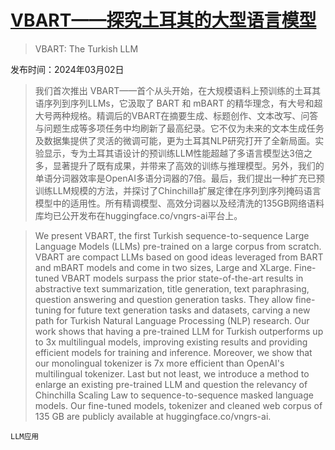 # [VBART——探究土耳其的大型语言模型](https://arxiv.org/abs/2403.01308)

> VBART: The Turkish LLM

发布时间：2024年03月02日

> 我们首次推出 VBART——首个从头开始，在大规模语料上预训练的土耳其语序列到序列LLMs，它汲取了 BART 和 mBART 的精华理念，有大号和超大号两种规格。精调后的VBART在摘要生成、标题创作、文本改写、问答与问题生成等多项任务中均刷新了最高纪录。它不仅为未来的文本生成任务及数据集提供了灵活的微调可能，更为土耳其NLP研究打开了全新局面。实验显示，专为土耳其语设计的预训练LLM性能超越了多语言模型达3倍之多，显著提升了既有成果，并带来了高效的训练与推理模型。另外，我们的单语分词器效率是OpenAI多语分词器的7倍。最后，我们提出一种扩充已预训练LLM规模的方法，并探讨了Chinchilla扩展定律在序列到序列掩码语言模型中的适用性。所有精调模型、高效分词器以及经清洗的135GB网络语料库均已公开发布在huggingface.co/vngrs-ai平台上。

> We present VBART, the first Turkish sequence-to-sequence Large Language Models (LLMs) pre-trained on a large corpus from scratch. VBART are compact LLMs based on good ideas leveraged from BART and mBART models and come in two sizes, Large and XLarge. Fine-tuned VBART models surpass the prior state-of-the-art results in abstractive text summarization, title generation, text paraphrasing, question answering and question generation tasks. They allow fine-tuning for future text generation tasks and datasets, carving a new path for Turkish Natural Language Processing (NLP) research. Our work shows that having a pre-trained LLM for Turkish outperforms up to 3x multilingual models, improving existing results and providing efficient models for training and inference. Moreover, we show that our monolingual tokenizer is 7x more efficient than OpenAI's multilingual tokenizer. Last but not least, we introduce a method to enlarge an existing pre-trained LLM and question the relevancy of Chinchilla Scaling Law to sequence-to-sequence masked language models. Our fine-tuned models, tokenizer and cleaned web corpus of 135 GB are publicly available at huggingface.co/vngrs-ai.

`LLM应用`